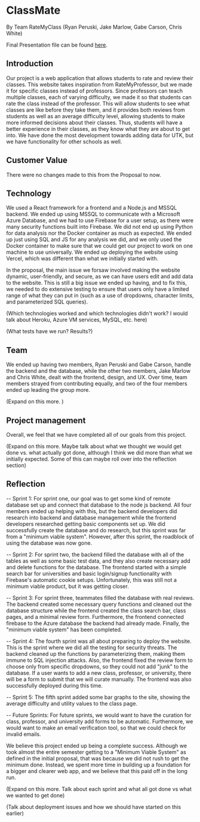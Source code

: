 # ClassMate 
By Team RateMyClass (Ryan Peruski, Jake Marlow, Gabe Carson, Chris White)

Final Presentation file can be found [here](https://docs.google.com/presentation/d/1KhkC0MU50GCO5wIaq_6z97T-NfnuFoOuOByaxhJb6n0/edit#slide=id.p).

## Introduction

Our project is a web application that allows students to rate and review their classes. This website takes inspiration from RateMyProfessor, but we made it for specific classes instead of professors. Since professors can teach multiple classes, each of varying difficulty, we made it so that students can rate the class instead of the professor. This will allow students to see what classes are like before they take them, and it provides both reviews from students as well as an average difficulty level, allowing students to make more informed decisions about their classes. Thus, students will have a better experience in their classes, as they know what they are about to get into. We have done the most development towards adding data for UTK, but we have functionality for other schools as well.

## Customer Value

There were no changes made to this from the Proposal to now.

## Technology

We used a React framework for a frontend and a Node.js and MSSQL backend. We ended up using MSSQL to communicate with a Microsoft Azure Database, and we had to use Firebase for a user setup, as there were many security functions built into Firebase. We did not end up using Python for data analysis nor the Docker container as much as expected. We ended up just using SQL and JS for any analysis we did, and we only used the Docker container to make sure that we could get our project to work on one machine to use universally. We ended up deploying the website using Vercel, which was different than what we initially started with. 

In the proposal, the main issue we forsaw involved making the website dynamic, user-friendly, and secure, as we can have users edit and add data to the website. This is still a big issue we ended up having, and to fix this, we needed to do extensive testing to ensure that users only have a limited range of what they can put in (such as a use of dropdowns, character limits, and parameterized SQL queries).

(Which technologies worked and which technologies didn't work? I would talk about Heroku, Azure VM services, MySQL, etc. here)

(What tests have we run? Results?)

## Team

We ended up having two members, Ryan Peruski and Gabe Carson, handle the backend and the database, while the other two members, Jake Marlow and Chris White, dealt with the frontend, design, and UX. Over time, team members strayed from contributing equally, and two of the four members ended up leading the group more.

(Expand on this more. )

## Project management

Overall, we feel that we have completed all of our goals from this project.

(Expand on this more. Maybe talk about what we thought we would get done vs. what actually got done, although I think we did more than what we initially expected. Some of this can maybe roll over into the reflection section)

## Reflection

-- Sprint 1: For sprint one, our goal was to get some kind of remote database set up and connect that database to the node js backend. All four members ended up helping with this, but the backend developers did research into backend and database management while the frontend developers researched getting basic components set up. We did successfully create the database and do research, but this sprint was far from a "minimum viable system". However, after this sprint, the roadblock of using the database was now gone.

-- Sprint 2: For sprint two, the backend filled the database with all of the tables as well as some basic test data, and they also create necessary add and delete functions for the database. The frontend started with a simple search bar for universities and basic login/signup functionality with Firebase's automatic cookie setups. Unfortunately, this was still not a minimum viable product, but it was getting closer.

-- Sprint 3: For sprint three, teammates filled the database with real reviews. The backend created some necessary query functions and cleaned out the database structure while the frontend created the class search bar, class pages, and a minimal review form. Furthermore, the frontend connected firebase to the Azure database the backend had already made. Finally, the "minimum viable system" has been completed.

-- Sprint 4: The fourth sprint was all about preparing to deploy the website. This is the sprint where we did all the testing for security threats. The backend cleaned up the functions by parameterizing them, making them immune to SQL injection attacks. Also, the frontend fixed the review form to choose only from specific dropdowns, so they could not add "junk" to the database. If a user wants to add a new class, professor, or university, there will be a form to submit that we will curate manually. The frontend was also successfully deployed during this time.

-- Sprint 5: The fifth sprint added some bar graphs to the site, showing the average difficulty and utility values to the class page.

-- Future Sprints: For future sprints, we would want to have the curation for class, professor, and university add forms to be automatic. Furthermore, we would want to make an email verification tool, so that we could check for invalid emails.

We believe this project ended up being a complete success. Although we took almost the entire semester getting to a "Minimum Viable System" as defined in the initial proposal, that was because we did not rush to get the minimum done. Instead, we spent more time in building up a foundation for a bigger and clearer web app, and we believe that this paid off in the long run.

(Expand on this more. Talk about each sprint and what all got done vs what we wanted to get done)

(Talk about deployment issues and how we should have started on this earlier)
